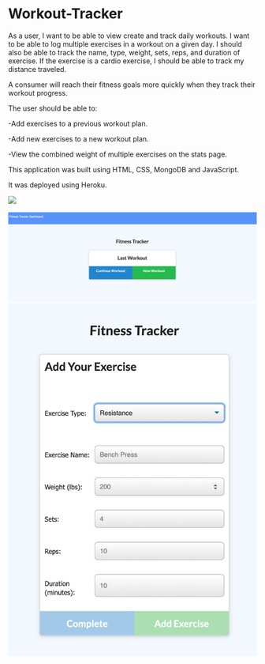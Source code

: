 # Workout-Tracker

As a user, I want to be able to view create and track daily workouts. I want to be able to log multiple exercises in a workout on a given day. I should also be able to track the name, type, weight, sets, reps, and duration of exercise. If the exercise is a cardio exercise, I should be able to track my distance traveled.

A consumer will reach their fitness goals more quickly when they track their workout progress.

The user should be able to:

  -Add exercises to a previous workout plan.

  -Add new exercises to a new workout plan.

  -View the combined weight of multiple exercises on the stats page.

This application was built using HTML, CSS, MongoDB and JavaScript. 

It was deployed using Heroku. 

![](1.gif)

<img src="SS1.png">
<img src="SS2.png">


